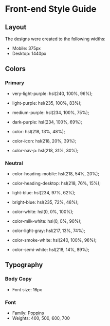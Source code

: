# Front-end Style Guide

## Layout

The designs were created to the following widths:

- Mobile: 375px
- Desktop: 1440px

## Colors

### Primary

- very-light-purple: hsl(240, 100%, 96%);
- light-purple: hsl(235, 100%, 83%);
- medium-purple: hsl(234, 100%, 75%);
- dark-purple: hsl(234, 100%, 69%);

- color: hsl(218, 13%, 48%);
- color-icon: hsl(218, 20%, 39%);
- color-nav-p: hsl(218, 31%, 30%);

### Neutral

- color-heading-mobile: hsl(218, 54%, 20%);
- color-heading-desktop: hsl(218, 76%, 15%);

- light-blue: hsl(234, 97%, 62%);
- bright-blue: hsl(235, 72%, 48%);

- color-white: hsl(0, 0%, 100%);
- color-milk-white: hsl(0, 0%, 90%);

- color-light-gray: hsl(217, 13%, 74%);
- color-smoke-white: hsl(240, 100%, 96%);
- color-semi-white: hsl(218, 14%, 89%);

## Typography

### Body Copy

- Font size: 16px

### Font

- Family: [Poppins](https://fonts.google.com/specimen/Poppins?query=Poppins)
- Weights: 400, 500, 600, 700

